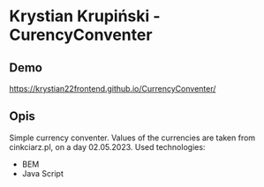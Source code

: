 # Krystian Krupiński - CurencyConventer

## Demo

https://krystian22frontend.github.io/CurrencyConventer/

## Opis
Simple currency conventer. Values of the currencies are taken from cinkciarz.pl, on a day 02.05.2023.
Used technologies:
- BEM
- Java Script

